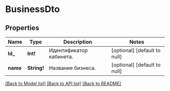 # BusinessDto

## Properties
Name | Type | Description | Notes
------------ | ------------- | ------------- | -------------
**Id_** | **Int!** | Идентификатор кабинета. | [optional] [default to null]
**name** | **String!** | Название бизнеса. | [optional] [default to null]

[[Back to Model list]](../README.md#documentation-for-models) [[Back to API list]](../README.md#documentation-for-api-endpoints) [[Back to README]](../README.md)


